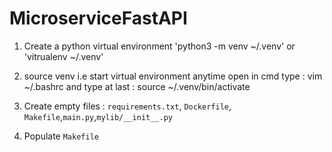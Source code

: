 # MicroserviceFastAPI

1. Create a python virtual environment 'python3 -m venv ~/.venv' or 'vitrualenv ~/.venv'

2. source venv i.e start virtual environment anytime open  in cmd type : vim ~/.bashrc and type at last : source ~/.venv/bin/activate

3. Create empty files : `requirements.txt`, `Dockerfile`, `Makefile`,`main.py`,`mylib/__init__.py`
4. Populate `Makefile `